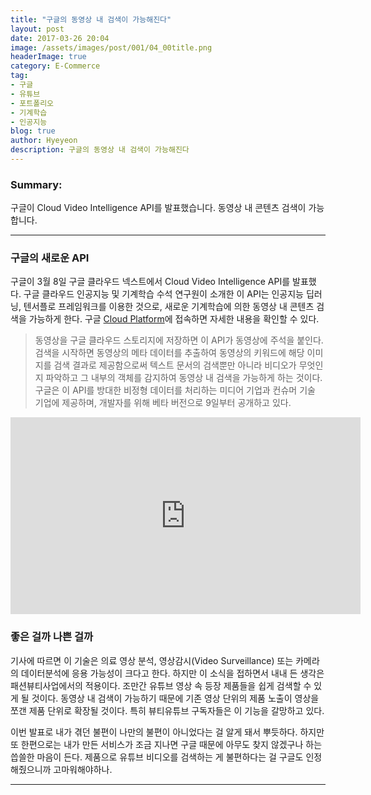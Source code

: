 ```yaml
---
title: "구글의 동영상 내 검색이 가능해진다"
layout: post
date: 2017-03-26 20:04
image: /assets/images/post/001/04_00title.png
headerImage: true
category: E-Commerce
tag:
- 구글
- 유튜브
- 포트폴리오
- 기계학습
- 인공지능
blog: true
author: Hyeyeon
description: 구글의 동영상 내 검색이 가능해진다
---
```


### Summary:

구글이 Cloud Video Intelligence API를 발표했습니다. 동영상 내 콘텐츠 검색이 가능합니다.

---

### 구글의 새로운 API

구글이 3월 8일 구글 클라우드 넥스트에서 Cloud Video Intelligence API를 발표했다. 구글 클라우드 인공지능 및 기계학습 수석 연구원이 소개한 이 API는 인공지능 딥러닝, 텐서플로 프레임워크를 이용한 것으로, 새로운 기계학습에 의한 동영상 내 콘텐츠 검색을 가능하게 한다. 구글 [Cloud Platform](https://cloud.google.com/video-intelligence/)에 접속하면 자세한 내용을 확인할 수 있다.

> 동영상을 구글 클라우드 스토리지에 저장하면 이 API가 동영상에 주석을 붙인다. 검색을 시작하면 동영상의 메타 데이터를 추출하여 동영상의 키워드에 해당 이미지를 검색 결과로 제공함으로써 텍스트 문서의 검색뿐만 아니라 비디오가 무엇인지 파악하고 그 내부의 객체를 감지하여 동영상 내 검색을 가능하게 하는 것이다. 구글은 이 API를 방대한 비정형 데이터를 처리하는 미디어 기업과 컨슈머 기술 기업에 제공하며, 개발자를 위해 베타 버전으로 9일부터 공개하고 있다.

<iframe width="560" height="315" src="https://www.youtube.com/embed/mDAoLO4G4CQ" frameborder="0" allowfullscreen></iframe>

### 좋은 걸까 나쁜 걸까

기사에 따르면 이 기술은 의료 영상 분석, 영상감시(Video Surveillance) 또는 카메라의 데이터분석에 응용 가능성이 크다고 한다. 하지만 이 소식을 접하면서 내내 든 생각은 패션뷰티사업에서의 적용이다. 조만간 유튜브 영상 속 등장 제품들을 쉽게 검색할 수 있게 될 것이다. 동영상 내 검색이 가능하기 때문에 기존 영상 단위의 제품 노출이 영상을 쪼갠 제품 단위로 확장될 것이다. 특히 뷰티유튜브 구독자들은 이 기능을 갈망하고 있다.

이번 발표로 내가 겪던 불편이 나만의 불편이 아니었다는 걸 알게 돼서 뿌듯하다. 하지만 또 한편으로는 내가 만든 서비스가 조금 지나면 구글 때문에 아무도 찾지 않겠구나 하는 씁쓸한 마음이 든다. 제품으로 유튜브 비디오를 검색하는 게 불편하다는 걸 구글도 인정해줬으니까 고마워해야하나. 


---
